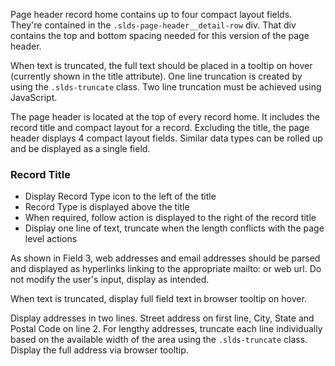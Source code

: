 Page header record home contains up to four
compact layout fields. They're contained in the `.slds-page-header__detail-row` div.
That div contains the top and bottom spacing needed for this version of the page header.

When text is truncated, the full text should be placed in
a tooltip on hover (currently shown in the title
attribute). One line truncation is created by using the
`.slds-truncate` class. Two line truncation must be achieved
using JavaScript.

The page header is located at the top of every record home. It includes the record title and compact layout for a record. Excluding the title, the page header displays 4 compact layout fields. Similar data types can be rolled up and be displayed as a single field.

### Record Title

* Display Record Type icon to the left of the title
* Record Type is displayed above the title
* When required, follow action is displayed to the right of the record title
* Display one line of text, truncate when the length conflicts with the page level actions

As shown in Field 3, web addresses and email addresses should be parsed and displayed as hyperlinks linking to the appropriate mailto: or web url. Do not modify the user's input, display as intended.

When text is truncated, display full field text in browser tooltip on hover.

Display addresses in two lines. Street address on first line, City, State and Postal Code on line 2. For lengthy addresses, truncate each line individually based on the available width of the area using the `.slds-truncate` class. Display the full address via browser tooltip.
